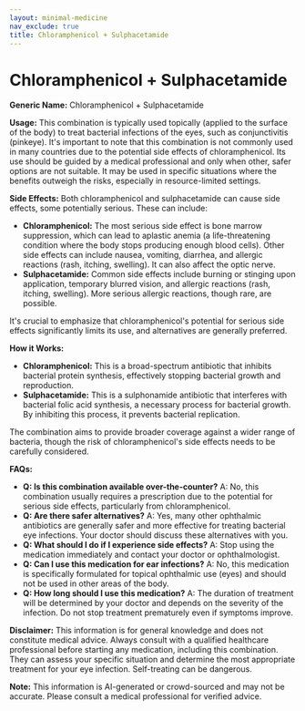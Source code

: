```yaml
---
layout: minimal-medicine
nav_exclude: true
title: Chloramphenicol + Sulphacetamide
---
```


# Chloramphenicol + Sulphacetamide

**Generic Name:** Chloramphenicol + Sulphacetamide

**Usage:** This combination is typically used topically (applied to the surface of the body) to treat bacterial infections of the eyes, such as conjunctivitis (pinkeye).  It's important to note that this combination is not commonly used in many countries due to the potential side effects of chloramphenicol. Its use should be guided by a medical professional and only when other, safer options are not suitable.  It may be used in specific situations where the benefits outweigh the risks, especially in resource-limited settings.

**Side Effects:**  Both chloramphenicol and sulphacetamide can cause side effects, some potentially serious. These can include:

* **Chloramphenicol:**  The most serious side effect is bone marrow suppression, which can lead to aplastic anemia (a life-threatening condition where the body stops producing enough blood cells).  Other side effects can include nausea, vomiting, diarrhea, and allergic reactions (rash, itching, swelling).  It can also affect the optic nerve.
* **Sulphacetamide:**  Common side effects include burning or stinging upon application, temporary blurred vision, and allergic reactions (rash, itching, swelling).  More serious allergic reactions, though rare, are possible.

It's crucial to emphasize that chloramphenicol's potential for serious side effects significantly limits its use, and alternatives are generally preferred.

**How it Works:**

* **Chloramphenicol:** This is a broad-spectrum antibiotic that inhibits bacterial protein synthesis, effectively stopping bacterial growth and reproduction.
* **Sulphacetamide:** This is a sulphonamide antibiotic that interferes with bacterial folic acid synthesis, a necessary process for bacterial growth.  By inhibiting this process, it prevents bacterial replication.

The combination aims to provide broader coverage against a wider range of bacteria, though the risk of chloramphenicol's side effects needs to be carefully considered.


**FAQs:**

* **Q: Is this combination available over-the-counter?** A:  No, this combination usually requires a prescription due to the potential for serious side effects, particularly from chloramphenicol.
* **Q: Are there safer alternatives?** A: Yes, many other ophthalmic antibiotics are generally safer and more effective for treating bacterial eye infections.  Your doctor should discuss these alternatives with you.
* **Q: What should I do if I experience side effects?** A: Stop using the medication immediately and contact your doctor or ophthalmologist.
* **Q: Can I use this medication for ear infections?** A: No, this medication is specifically formulated for topical ophthalmic use (eyes) and should not be used in other areas of the body.
* **Q: How long should I use this medication?** A:  The duration of treatment will be determined by your doctor and depends on the severity of the infection.  Do not stop treatment prematurely even if symptoms improve.


**Disclaimer:** This information is for general knowledge and does not constitute medical advice. Always consult with a qualified healthcare professional before starting any medication, including this combination.  They can assess your specific situation and determine the most appropriate treatment for your eye infection.  Self-treating can be dangerous.


**Note:** This information is AI-generated or crowd-sourced and may not be accurate. Please consult a medical professional for verified advice.